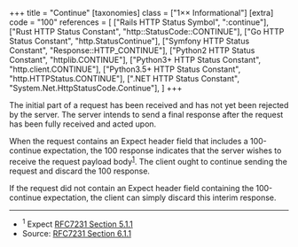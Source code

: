 +++
title = "Continue"
[taxonomies]
class = ["1&times;&times; Informational"]
[extra]
code = "100"
references = [
    ["Rails HTTP Status Symbol", ":continue"],
    ["Rust HTTP Status Constant", "http::StatusCode::CONTINUE"],
    ["Go HTTP Status Constant", "http.StatusContinue"],
    ["Symfony HTTP Status Constant", "Response::HTTP_CONTINUE"],
    ["Python2 HTTP Status Constant", "httplib.CONTINUE"],
    ["Python3+ HTTP Status Constant", "http.client.CONTINUE"],
    ["Python3.5+ HTTP Status Constant", "http.HTTPStatus.CONTINUE"],
    [".NET HTTP Status Constant", "System.Net.HttpStatusCode.Continue"],
]
+++

The initial part of a request has been received and has not yet been rejected by the server. The server intends to send a final response after the request has been fully received and acted upon.

When the request contains an Expect header field that includes a 100-continue expectation, the 100 response indicates that the server wishes to receive the request payload body<sup>[1](#ref-1)</sup>. The client ought to continue sending the request and discard the 100 response.

If the request did not contain an Expect header field containing the 100-continue expectation, the client can simply discard this interim response.

---

* <span id="ref-1"><sup>1</sup> Expect [RFC7231 Section 5.1.1][2]</span>
* Source: [RFC7231 Section 6.1.1][1]

[1]: <http://tools.ietf.org/html/rfc7231#section-6.2.1>
[2]: <http://tools.ietf.org/html/rfc7231#section-5.1.1>
